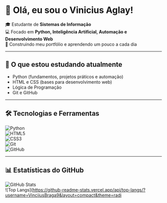 # 👋 Olá, eu sou o Vinicius Aglay!

🎓 Estudante de **Sistemas de Informação**  
💻 Focado em **Python, Inteligência Artificial, Automação e Desenvolvimento Web**  
🚀 Construindo meu portfólio e aprendendo um pouco a cada dia  

---

## 🌱 O que estou estudando atualmente
- Python (fundamentos, projetos práticos e automação)  
- HTML e CSS (bases para desenvolvimento web)  
- Lógica de Programação  
- Git e GitHub  

---

## 🛠️ Tecnologias e Ferramentas
![Python](https://img.shields.io/badge/Python-3776AB?style=for-the-badge&logo=python&logoColor=white)  
![HTML5](https://img.shields.io/badge/HTML5-E34F26?style=for-the-badge&logo=html5&logoColor=white)  
![CSS3](https://img.shields.io/badge/CSS3-1572B6?style=for-the-badge&logo=css3&logoColor=white)  
![Git](https://img.shields.io/badge/Git-F05032?style=for-the-badge&logo=git&logoColor=white)  
![GitHub](https://img.shields.io/badge/GitHub-181717?style=for-the-badge&logo=github&logoColor=white)  

---

## 📊 Estatísticas do GitHub
![GitHub Stats](https://github-readme-stats.vercel.app/api?username=VinciusBraga9&show_icons=true&theme=radical)  
![Top Langs](https://github-readme-stats.vercel.app/api/top-langs/?username=VinciiusBraga9&layout=compact&theme=radi
